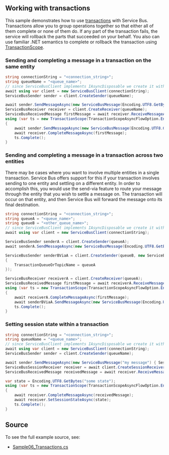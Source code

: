 ## Working with transactions

This sample demonstrates how to use [transactions](https://docs.microsoft.com/azure/service-bus-messaging/service-bus-transactions) with Service Bus. Transactions allow you to group operations together so that either all of them complete or none of them do. If any part of the transaction fails, the service will rollback the parts that succeeded on your behalf. You also can use familiar .NET semantics to complete or rollback the transaction using [TransactionScope](https://docs.microsoft.com/dotnet/api/system.transactions.transactionscope?view=netcore-3.1).

### Sending and completing a message in a transaction on the same entity

```C# Snippet:ServiceBusTransactionalSend
string connectionString = "<connection_string>";
string queueName = "<queue_name>";
// since ServiceBusClient implements IAsyncDisposable we create it with "await using"
await using var client = new ServiceBusClient(connectionString);
ServiceBusSender sender = client.CreateSender(queueName);

await sender.SendMessageAsync(new ServiceBusMessage(Encoding.UTF8.GetBytes("First")));
ServiceBusReceiver receiver = client.CreateReceiver(queueName);
ServiceBusReceivedMessage firstMessage = await receiver.ReceiveMessageAsync();
using (var ts = new TransactionScope(TransactionScopeAsyncFlowOption.Enabled))
{
    await sender.SendMessageAsync(new ServiceBusMessage(Encoding.UTF8.GetBytes("Second")));
    await receiver.CompleteMessageAsync(firstMessage);
    ts.Complete();
}
```

### Sending and completing a message in a transaction across two entities

There may be cases where you want to involve multiple entities in a single transaction. Service Bus offers support for this if your transaction involves sending to one entity and settling on a different entity. In order to accomplish this, you would use the send-via feature to route your message through the entity that you wish to settle a message on. The transaction will occur on that entity, and then Service Bus will forward the message onto its final destination.

```C# Snippet:ServiceBusTransactionalSendVia
string connectionString = "<connection_string>";
string queueA = "<queue_name>";
string queueB = "<other_queue_name>";
// since ServiceBusClient implements IAsyncDisposable we create it with "await using"
await using var client = new ServiceBusClient(connectionString);

ServiceBusSender senderA = client.CreateSender(queueA);
await senderA.SendMessageAsync(new ServiceBusMessage(Encoding.UTF8.GetBytes("First")));

ServiceBusSender senderBViaA = client.CreateSender(queueB, new ServiceBusSenderOptions
{
    TransactionQueueOrTopicName = queueA
});

ServiceBusReceiver receiverA = client.CreateReceiver(queueA);
ServiceBusReceivedMessage firstMessage = await receiverA.ReceiveMessageAsync();
using (var ts = new TransactionScope(TransactionScopeAsyncFlowOption.Enabled))
{
    await receiverA.CompleteMessageAsync(firstMessage);
    await senderBViaA.SendMessageAsync(new ServiceBusMessage(Encoding.UTF8.GetBytes("Second")));
    ts.Complete();
}
```

### Setting session state within a transaction

```C# Snippet:ServiceBusTransactionalSetSessionState
string connectionString = "<connection_string>";
string queueName = "<queue_name>";
// since ServiceBusClient implements IAsyncDisposable we create it with "await using"
await using var client = new ServiceBusClient(connectionString);
ServiceBusSender sender = client.CreateSender(queueName);

await sender.SendMessageAsync(new ServiceBusMessage("my message") { SessionId = "sessionId" });
ServiceBusSessionReceiver receiver = await client.CreateSessionReceiverAsync(queueName);
ServiceBusReceivedMessage receivedMessage = await receiver.ReceiveMessageAsync();

var state = Encoding.UTF8.GetBytes("some state");
using (var ts = new TransactionScope(TransactionScopeAsyncFlowOption.Enabled))
{
    await receiver.CompleteMessageAsync(receivedMessage);
    await receiver.SetSessionStateAsync(state);
    ts.Complete();
}
```

## Source

To see the full example source, see:

* [Sample06_Transactions.cs](https://github.com/Azure/azure-sdk-for-net/blob/master/sdk/servicebus/Azure.Messaging.ServiceBus/tests/Samples/Sample06_Transactions.cs)
